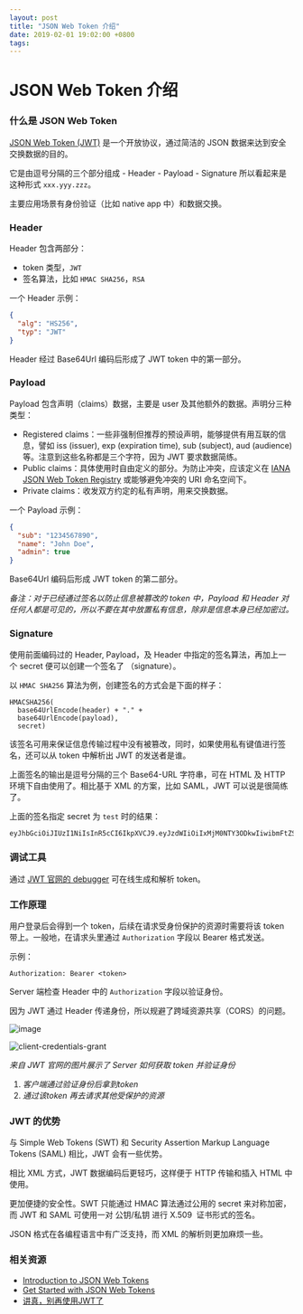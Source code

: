 ```yaml
---
layout: post
title: "JSON Web Token 介绍"
date: 2019-02-01 19:02:00 +0800
tags: 
---
```

    
JSON Web Token 介绍
===

### 什么是 JSON Web Token

[JSON Web Token (JWT)](https://jwt.io/introduction/) 是一个开放协议，通过简洁的 JSON 数据来达到安全交换数据的目的。

它是由逗号分隔的三个部分组成
    - Header
    - Payload
    - Signature
所以看起来是这种形式  `xxx.yyy.zzz`。

主要应用场景有身份验证（比如 native app 中）和数据交换。

### Header

Header 包含两部分：
- token 类型，`JWT`
- 签名算法，比如 `HMAC SHA256`，`RSA`

一个 Header 示例：

```json
{
  "alg": "HS256",
  "typ": "JWT"
}
```

Header 经过 Base64Url 编码后形成了 JWT token 中的第一部分。

### Payload

Payload 包含声明（claims）数据，主要是 user 及其他额外的数据。声明分三种类型：

- Registered claims：一些非强制但推荐的预设声明，能够提供有用互联的信息，譬如 iss (issuer), exp (expiration time), sub (subject), aud (audience) 等。注意到这些名称都是三个字符，因为 JWT 要求数据简练。
- Public claims：具体使用时自由定义的部分。为防止冲突，应该定义在  [IANA JSON Web Token Registry](https://www.iana.org/assignments/jwt/jwt.xhtml) 或能够避免冲突的 URI 命名空间下。
- Private claims：收发双方约定的私有声明，用来交换数据。

一个 Payload 示例：
```json
{
  "sub": "1234567890",
  "name": "John Doe",
  "admin": true
}
```

Base64Url 编码后形成 JWT token 的第二部分。

*备注：对于已经通过签名以防止信息被篡改的 token 中，Payload 和 Header 对任何人都是可见的，所以不要在其中放置私有信息，除非是信息本身已经加密过。* 

### Signature

使用前面编码过的 Header, Payload，及 Header 中指定的签名算法，再加上一个 secret 便可以创建一个签名了 （signature）。

以 `HMAC SHA256` 算法为例，创建签名的方式会是下面的样子：

```
HMACSHA256(
  base64UrlEncode(header) + "." +
  base64UrlEncode(payload),
  secret)
```

该签名可用来保证信息传输过程中没有被篡改，同时，如果使用私有键值进行签名，还可以从 token 中解析出 JWT 的发送者是谁。

上面签名的输出是逗号分隔的三个 Base64-URL 字符串，可在 HTML 及 HTTP 环境下自由使用了。相比基于 XML 的方案，比如 SAML，JWT 可以说是很简练了。

上面的签名指定 secret 为 `test` 时的结果：

```
eyJhbGciOiJIUzI1NiIsInR5cCI6IkpXVCJ9.eyJzdWIiOiIxMjM0NTY3ODkwIiwibmFtZSI6IkpvaG4gRG9lIiwiYWRtaW4iOnRydWV9.sLYApJ08mxtW8hlSqE5zetiscOjzEt361dCUDtGsDxU
```

### 调试工具


通过 [JWT 官网的 debugger](http://jwt.io/) 可在线生成和解析 token。


### 工作原理

用户登录后会得到一个 token，后续在请求受身份保护的资源时需要将该 token 带上。一般地，在请求头里通过 `Authorization` 字段以 Bearer 格式发送。

示例：

```
Authorization: Bearer <token>
```

Server 端检查 Header 中的 `Authorization` 字段以验证身份。

因为 JWT 通过 Header 传递身份，所以规避了跨域资源共享（CORS）的问题。

![image](https://user-images.githubusercontent.com/3783096/52120460-5addb400-2657-11e9-9e16-519c75f128a1.png)

![client-credentials-grant](https://user-images.githubusercontent.com/3783096/52120181-73010380-2656-11e9-81a7-554dda5a394f.png)

_来自 JWT 官网的图片展示了 Server 如何获取 token 并验证身份_
1.  _客户端通过验证身份后拿到token_
2.  _通过该token 再去请求其他受保护的资源_


### JWT 的优势

与 Simple Web Tokens (SWT) 和 Security Assertion Markup Language Tokens (SAML) 相比，JWT 会有一些优势。

相比 XML 方式，JWT 数据编码后更轻巧，这样便于 HTTP 传输和插入 HTML 中使用。

更加便捷的安全性。SWT 只能通过 HMAC 算法通过公用的 secret 来对称加密，而 JWT 和 SAML 可使用一对 公钥/私钥 进行 X.509  证书形式的签名。

JSON 格式在各编程语言中有广泛支持，而 XML 的解析则更加麻烦一些。


### 相关资源
- [Introduction to JSON Web Tokens](https://jwt.io/introduction/)
- [Get Started with JSON Web Tokens](https://auth0.com/learn/json-web-tokens/)
- [讲真，别再使用JWT了](http://insights.thoughtworkers.org/do-not-use-jwt-anymore/)
    